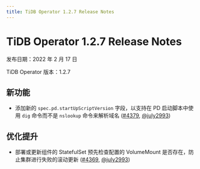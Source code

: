 ```yaml
---
title: TiDB Operator 1.2.7 Release Notes
---
```


# TiDB Operator 1.2.7 Release Notes

发布日期：2022 年 2 月 17 日

TiDB Operator 版本：1.2.7

## 新功能

- 添加新的 `spec.pd.startUpScriptVersion` 字段，以支持在 PD 启动脚本中使用 `dig` 命令而不是 `nslookup` 命令来解析域名 ([#4379](https://github.com/pingcap/tidb-operator/pull/4379), [@july2993](https://github.com/july2993))

## 优化提升

- 部署或更新组件的 StatefulSet 预先检查配置的 VolumeMount 是否存在，防止集群进行失败的滚动更新 ([#4369](https://github.com/pingcap/tidb-operator/pull/4369), [@july2993](https://github.com/july2993))
